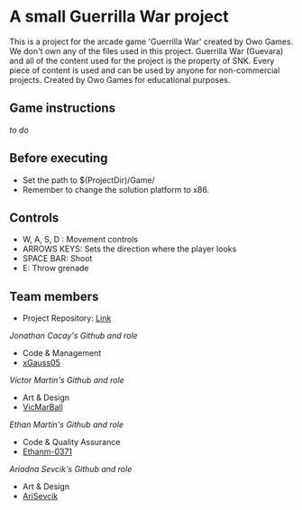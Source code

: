 # A small Guerrilla War project
This is a project for the arcade game 'Guerrilla War' created by Owo Games. We don't own any of the files used in this project. Guerrilla War (Guevara) and all of the content used for the project is the property of SNK. Every piece of content is used and can be used by anyone for non-commercial projects. Created by Owo Games for educational purposes.
## Game instructions
*to do*

## Before executing
- Set the path to $(ProjectDir)/Game/
- Remember to change the solution platform to x86.

## Controls
+ W, A, S, D : Movement controls
+ ARROWS KEYS: Sets the direction where the player looks
+ SPACE BAR: Shoot
+ E: Throw grenade

## Team members
+ Project Repository: [Link](https://github.com/xGauss05/OwoGamesProject1)

_Jonathan Cacay's Github and role_

+ Code & Management
+ [xGauss05](https://github.com/xGauss05)

_Víctor Martin's Github and role_

+ Art & Design
+ [VicMarBall](https://github.com/VicMarBall)

_Ethan Martin's Github and role_

+ Code & Quality Assurance
+ [Ethanm-0371](https://github.com/Ethanm-0371)

_Ariadna Sevcik's Github and role_

+ Art & Design
+ [AriSevcik](https://github.com/AriSevcik)
